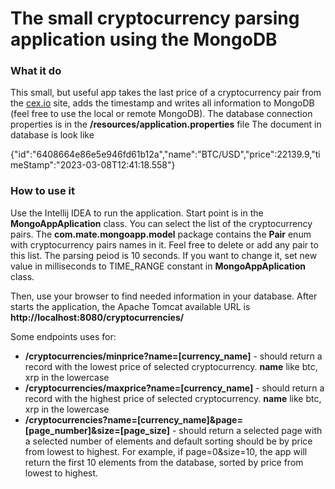 # The small cryptocurrency parsing application using the MongoDB

### What it do

This small, but useful app takes the last price of a cryptocurrency pair from the [cex.io](URL) site, adds the timestamp and writes all information to MongoDB (feel free to use the local or remote MongoDB). The database connection properties is in the **/resources/application.properties** file
The document in database is look like

{"id":"6408664e86e5e946fd61b12a","name":"BTC/USD","price":22139.9,"timeStamp":"2023-03-08T12:41:18.558"}

### How to use it

Use the Intellij IDEA to run the application. Start point is in the **MongoAppAplication** class.
You can select the list of the cryptocurrency pairs. The **com.mate.mongoapp.model** package contains the **Pair** enum with cryptocurrency pairs names in it. Feel free to delete or add any pair to this list.
The parsing peiod is 10 seconds. If you want to change it, set new value in milliseconds to TIME_RANGE constant in **MongoAppAplication** class.

Then, use your browser to find needed information in your database. After starts the application, the Apache Tomcat available URL is 
**http://localhost:8080/cryptocurrencies/**

Some endpoints uses for:

  * **/cryptocurrencies/minprice?name=[currency_name]** - should return a record with the lowest price of selected cryptocurrency. **name** like btc, xrp in the lowercase
 * **/cryptocurrencies/maxprice?name=[currency_name]** - should return a record with the highest price of selected cryptocurrency. **name** like btc, xrp in the lowercase
 * **/cryptocurrencies?name=[currency_name]&page=[page_number]&size=[page_size]** - should return a selected page with a selected number of elements and default sorting should be by price from lowest to highest. For example, if page=0&size=10, the app will return the first 10 elements from the database, sorted by price from lowest to highest.